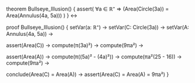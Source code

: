 theorem Bullseye_Illusion() {
  assert(
    ∀a ∈ ℝ⁺ ⇒ 
    (Area(Circle(3a)) = Area(Annulus(4a, 5a)))
  )
} ↔

proof Bullseye_Illusion() {
  setVar(a: ℝ⁺) →
  setVar(C: Circle(3a)) →
  setVar(A: Annulus(4a, 5a)) →
  
  assert(Area(C)) →
  compute(π(3a)²) →
  compute(9πa²) →
  
  assert(Area(A)) →
  compute(π((5a)² - (4a)²)) →
  compute(πa²(25 - 16)) →
  compute(9πa²) →
  
  conclude(Area(C) = Area(A)) →
  assert(Area(C) = Area(A) = 9πa²)
}